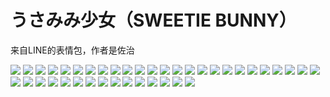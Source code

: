 # うさみみ少女（SWEETIE BUNNY）

来自LINE的表情包，作者是佐治

![](https://gcore.jsdelivr.net/gh/yoghurtlee-thu/twikoo-magic@main/image/Sweetie-Bunny/12311678.webp)
![](https://gcore.jsdelivr.net/gh/yoghurtlee-thu/twikoo-magic@main/image/Sweetie-Bunny/12311679.webp)
![](https://gcore.jsdelivr.net/gh/yoghurtlee-thu/twikoo-magic@main/image/Sweetie-Bunny/12311680.webp)
![](https://gcore.jsdelivr.net/gh/yoghurtlee-thu/twikoo-magic@main/image/Sweetie-Bunny/12311681.webp)
![](https://gcore.jsdelivr.net/gh/yoghurtlee-thu/twikoo-magic@main/image/Sweetie-Bunny/12311682.webp)
![](https://gcore.jsdelivr.net/gh/yoghurtlee-thu/twikoo-magic@main/image/Sweetie-Bunny/12311683.webp)
![](https://gcore.jsdelivr.net/gh/yoghurtlee-thu/twikoo-magic@main/image/Sweetie-Bunny/12311684.webp)
![](https://gcore.jsdelivr.net/gh/yoghurtlee-thu/twikoo-magic@main/image/Sweetie-Bunny/12311685.webp)
![](https://gcore.jsdelivr.net/gh/yoghurtlee-thu/twikoo-magic@main/image/Sweetie-Bunny/12311686.webp)
![](https://gcore.jsdelivr.net/gh/yoghurtlee-thu/twikoo-magic@main/image/Sweetie-Bunny/12311687.webp)
![](https://gcore.jsdelivr.net/gh/yoghurtlee-thu/twikoo-magic@main/image/Sweetie-Bunny/12311688.webp)
![](https://gcore.jsdelivr.net/gh/yoghurtlee-thu/twikoo-magic@main/image/Sweetie-Bunny/12311689.webp)
![](https://gcore.jsdelivr.net/gh/yoghurtlee-thu/twikoo-magic@main/image/Sweetie-Bunny/12311690.webp)
![](https://gcore.jsdelivr.net/gh/yoghurtlee-thu/twikoo-magic@main/image/Sweetie-Bunny/12311691.webp)
![](https://gcore.jsdelivr.net/gh/yoghurtlee-thu/twikoo-magic@main/image/Sweetie-Bunny/12311692.webp)
![](https://gcore.jsdelivr.net/gh/yoghurtlee-thu/twikoo-magic@main/image/Sweetie-Bunny/12311693.webp)
![](https://gcore.jsdelivr.net/gh/yoghurtlee-thu/twikoo-magic@main/image/Sweetie-Bunny/12311694.webp)
![](https://gcore.jsdelivr.net/gh/yoghurtlee-thu/twikoo-magic@main/image/Sweetie-Bunny/12311695.webp)
![](https://gcore.jsdelivr.net/gh/yoghurtlee-thu/twikoo-magic@main/image/Sweetie-Bunny/12311696.webp)
![](https://gcore.jsdelivr.net/gh/yoghurtlee-thu/twikoo-magic@main/image/Sweetie-Bunny/12311697.webp)
![](https://gcore.jsdelivr.net/gh/yoghurtlee-thu/twikoo-magic@main/image/Sweetie-Bunny/12311698.webp)
![](https://gcore.jsdelivr.net/gh/yoghurtlee-thu/twikoo-magic@main/image/Sweetie-Bunny/12311699.webp)
![](https://gcore.jsdelivr.net/gh/yoghurtlee-thu/twikoo-magic@main/image/Sweetie-Bunny/12311700.webp)
![](https://gcore.jsdelivr.net/gh/yoghurtlee-thu/twikoo-magic@main/image/Sweetie-Bunny/12311701.webp)
![](https://gcore.jsdelivr.net/gh/yoghurtlee-thu/twikoo-magic@main/image/Sweetie-Bunny/12311702.webp)
![](https://gcore.jsdelivr.net/gh/yoghurtlee-thu/twikoo-magic@main/image/Sweetie-Bunny/12311703.webp)
![](https://gcore.jsdelivr.net/gh/yoghurtlee-thu/twikoo-magic@main/image/Sweetie-Bunny/12311704.webp)
![](https://gcore.jsdelivr.net/gh/yoghurtlee-thu/twikoo-magic@main/image/Sweetie-Bunny/12311705.webp)
![](https://gcore.jsdelivr.net/gh/yoghurtlee-thu/twikoo-magic@main/image/Sweetie-Bunny/12311706.webp)
![](https://gcore.jsdelivr.net/gh/yoghurtlee-thu/twikoo-magic@main/image/Sweetie-Bunny/12311707.webp)
![](https://gcore.jsdelivr.net/gh/yoghurtlee-thu/twikoo-magic@main/image/Sweetie-Bunny/12311708.webp)
![](https://gcore.jsdelivr.net/gh/yoghurtlee-thu/twikoo-magic@main/image/Sweetie-Bunny/12311709.webp)
![](https://gcore.jsdelivr.net/gh/yoghurtlee-thu/twikoo-magic@main/image/Sweetie-Bunny/12311710.webp)
![](https://gcore.jsdelivr.net/gh/yoghurtlee-thu/twikoo-magic@main/image/Sweetie-Bunny/12311711.webp)
![](https://gcore.jsdelivr.net/gh/yoghurtlee-thu/twikoo-magic@main/image/Sweetie-Bunny/12311712.webp)
![](https://gcore.jsdelivr.net/gh/yoghurtlee-thu/twikoo-magic@main/image/Sweetie-Bunny/12311713.webp)
![](https://gcore.jsdelivr.net/gh/yoghurtlee-thu/twikoo-magic@main/image/Sweetie-Bunny/12311714.webp)
![](https://gcore.jsdelivr.net/gh/yoghurtlee-thu/twikoo-magic@main/image/Sweetie-Bunny/12311715.webp)
![](https://gcore.jsdelivr.net/gh/yoghurtlee-thu/twikoo-magic@main/image/Sweetie-Bunny/12311716.webp)
![](https://gcore.jsdelivr.net/gh/yoghurtlee-thu/twikoo-magic@main/image/Sweetie-Bunny/12311717.webp)
